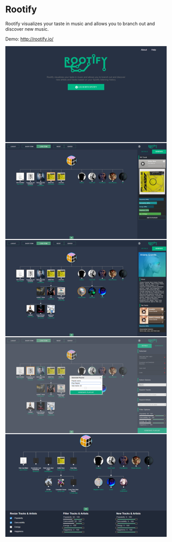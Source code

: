 # Rootify

Rootify visualizes your taste in music and allows you to branch out and discover new music.

Demo: <a href="https://rootify.io/" target="_blank">http://rootify.io/</a>
 
<a href="https://raw.githubusercontent.com/tilevi/Rootify/master/images/login_screen.png" target="_blank"><img src="images/login_screen.png"/></a>
<a href="https://raw.githubusercontent.com/tilevi/Rootify/master/images/main_screen.png" target="_blank"><img src="images/main_screen.png"/></a>
<a href="https://raw.githubusercontent.com/tilevi/Rootify/master/images/expanded.png" target="_blank"><img src="images/expanded.png"/></a>
<a href="https://raw.githubusercontent.com/tilevi/Rootify/master/images/playlist.png" target="_blank"><img src="images/playlist.png"/></a>
<a href="https://raw.githubusercontent.com/tilevi/Rootify/master/images/bottom_bar.png" target="_blank"><img src="images/bottom_bar.png"/></a>
